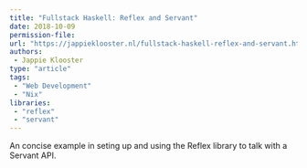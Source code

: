 ```yaml
---
title: "Fullstack Haskell: Reflex and Servant" 
date: 2018-10-09
permission-file: 
url: "https://jappieklooster.nl/fullstack-haskell-reflex-and-servant.html"
authors:
 - Jappie Klooster
type: "article"
tags:
 - "Web Development"
 - "Nix"
libraries:
 - "reflex"
 - "servant"
---
```


An concise example in seting up and using the Reflex library to talk with a Servant API.
